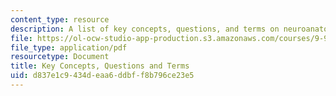 ```yaml
---
content_type: resource
description: A list of key concepts, questions, and terms on neuroanatomy.
file: https://ol-ocw-studio-app-production.s3.amazonaws.com/courses/9-97-introduction-to-neuroanatomy-january-iap-2003/d837e1c9434deaa6ddbff8b796ce23e5_key_concepts.pdf
file_type: application/pdf
resourcetype: Document
title: Key Concepts, Questions and Terms
uid: d837e1c9-434d-eaa6-ddbf-f8b796ce23e5
---
```


